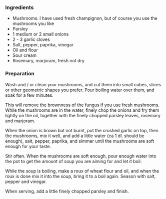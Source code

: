 
### Ingredients
- Mushrooms. I have used fresh champignon, but of course you use the mushrooms you like
- Parsley
- 1 medium or 2 small onions
- 2 - 3 garlic cloves
- Salt, pepper, paprika, vinegar
- Oil and flour
- Sour cream
- Rosemary, marjoram, fresh not dry

### Preparation
Wash and / or clean your mushrooms, and cut them into small cubes, slices or other geometric shapes you prefer. Pour boiling water over them, and soak for a few minutes.

 This will remove the brownness of the fungus if you use fresh mushrooms. While the mushrooms are in the water, finely chop the onions and fry them lightly on the oil, together with the finely chopped parsley leaves, rosemary and marjoram.

 When the onion is brown but not burnt, put the crushed garlic on top, then the mushrooms, mix it well, and add a little water (ca 1 dl. should be enough), salt, pepper, paprika, and simmer until the mushrooms are soft enough for your taste.

 Stir often. When the mushrooms are soft enough, pour enough water into the pot to get the amount of soup you are aiming for and let it boil.

 While the soup is boiling, make a roux of wheat flour and oil, and when the roux is done mix it into the soup, bring it to a boil again. Season with salt, pepper and vinegar.

 When serving, add a little finely chopped parsley and finish. 